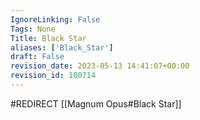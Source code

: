 ```yaml
---
IgnoreLinking: False
Tags: None
Title: Black Star
aliases: ['Black_Star']
draft: False
revision_date: 2023-05-13 14:41:07+00:00
revision_id: 100714
---
```


#REDIRECT [[Magnum Opus#Black Star]]
